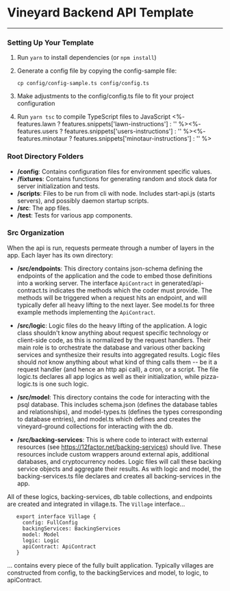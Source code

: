# Vineyard Backend API Template #

---------

### Setting Up Your Template ###

1. Run `yarn` to install dependencies (or `npm install`)
1. Generate a config file by copying the config-sample file:

    `cp config/config-sample.ts config/config.ts`
1. Make adjustments to the config/config.ts file to fit your project configuration
1. Run `yarn tsc` to compile TypeScript files to JavaScript
<%- features.lawn ? features.snippets['lawn-instructions'] : '' %><%- features.users ? features.snippets['users-instructions'] : '' %><%- features.minotaur ? features.snippets['minotaur-instructions'] : '' %>
### Root Directory Folders ###

 - **/config**: Contains configuration files for environment specific values.
 - **/fixtures**: Contains functions for generating random and stock data for server initialization and tests.
 - **/scripts**: Files to be run from cli with node. Includes start-api.js (starts servers), and possibly daemon startup scripts.
 - **/src**: The app files.
 - **/test**: Tests for various app components.

### Src Organization ###

When the api is run, requests permeate through a number of layers in the app. Each layer has its own directory:

- **/src/endpoints**: This directory contains json-schema defining the endpoints of the application and the code to 
embed those definitions into a working server. The interface `ApiContract` in generated/api-contract.ts indicates the methods
which the coder must provide. The methods will be triggered when a request hits an endpoint, and will typically defer
all heavy lifting to the next layer. See model.ts for three example methods implementing the `ApiContract`.

- **/src/logic**:  Logic files do the heavy lifting of the application. A logic class shouldn't know anything about request specific technology or client-side code, as this is normalized by the request handlers. Their main role is to orchestrate the database and various other backing services and synthesize their results into aggregated results. Logic files should _not_ know anything about what kind of thing calls them -- be it a request handler (and hence an http api call), a cron, or a script. The file logic.ts declares all app logics as well as their initialization, while pizza-logic.ts is one such logic.

- **/src/model**: This directory contains the code for interacting with the psql database. This includes schema.json (defines the database tables and relationships), and model-types.ts (defines the types corresponding to database entries), and model.ts which defines and creates the vineyard-ground collections for interacting with the db.

- **/src/backing-services**: This is where code to interact with external resources (see https://12factor.net/backing-services) should live. These resources include custom wrappers around external apis, additional databases, and cryptocurrency nodes. Logic files will call these backing service objects and aggregate their results. As with logic and model, the backing-services.ts file declares and creates all backing-services in the app.

All of these logics, backing-services, db table collections, and endpoints are created and integrated in village.ts. The `Village` interface... 
```
   export interface Village {
     config: FullConfig
     backingServices: BackingServices
     model: Model
     logic: Logic
     apiContract: ApiContract
   }
```

... contains every piece of the fully built application. Typically villages are constructed from config, to the backingServices and model, to logic, to apiContract.

